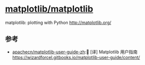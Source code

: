 # [matplotlib/matplotlib](https://github.com/matplotlib/matplotlib)

matplotlib: plotting with Python http://matplotlib.org/

## 参考

* [apachecn/matplotlib-user-guide-zh](https://github.com/apachecn/matplotlib-user-guide-zh):📖 [译] Matplotlib 用户指南 https://wizardforcel.gitbooks.io/matplotlib-user-guide/content/
